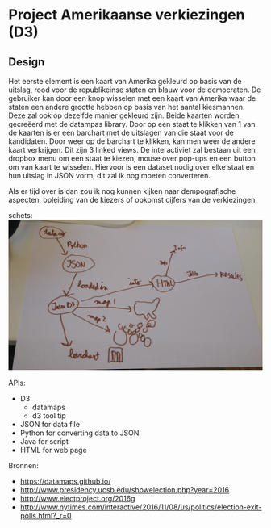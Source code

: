 # Project Amerikaanse verkiezingen (D3)

## Design

Het eerste element is een kaart van Amerika gekleurd op basis van de uitslag, rood voor de republikeinse staten en blauw voor de democraten. De gebruiker kan door een knop wisselen met een kaart van Amerika waar de staten een andere grootte hebben op basis van het aantal kiesmannen. Deze zal ook op dezelfde manier gekleurd zijn. Beide kaarten worden gecreëerd met de datampas library. Door op een staat te klikken van 1 van de kaarten is er een barchart met de uitslagen van die staat voor de kandidaten. Door weer op de barchart te klikken, kan men weer de andere kaart verkrijgen. Dit zijn 3 linked views. De interactiviet zal bestaan uit een dropbox menu om een staat te kiezen, mouse over pop-ups en een button om van kaart te wisselen. Hiervoor is een dataset nodig over elke staat en hun uitslag in JSON vorm, dit zal ik nog moeten converteren.

Als er tijd over is dan zou ik nog kunnen kijken naar dempografische aspecten, opleiding van de kiezers of opkomst cijfers van de verkiezingen.

schets: ![](doc/designfoto.jpg)

APIs:
* D3:
  * datamaps
  * d3 tool tip
* JSON for data file
* Python for converting data to JSON
* Java for script
* HTML for web page

Bronnen:
* https://datamaps.github.io/
* http://www.presidency.ucsb.edu/showelection.php?year=2016
* http://www.electproject.org/2016g
* http://www.nytimes.com/interactive/2016/11/08/us/politics/election-exit-polls.html?_r=0
